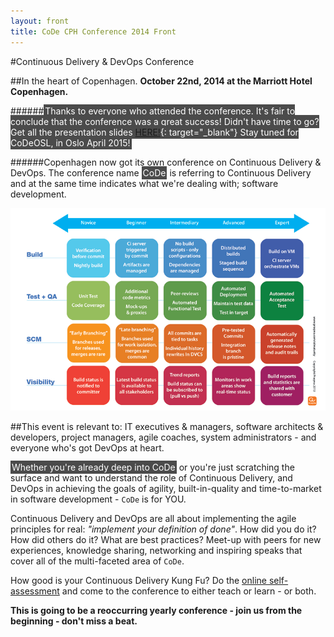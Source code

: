 ```yaml
---
layout: front
title: CoDe CPH Conference 2014 Front
---
```


#Continuous Delivery & DevOps Conference

##In the heart of Copenhagen.
__October 22nd, 2014 at the Marriott Hotel Copenhagen.__

######<span style="background:#4b4b4b; color:#FFFFFF; padding:2px;">Thanks to everyone who attended the conference. It's fair to conclude that the conference was a great success! Didn't have time to go? Get all the presentation slides [HERE!](https://drive.google.com/folderview?id=0B7COmBHPVvgEelpvZFNUX3F0VWs&usp=sharing){: target="_blank"} Stay tuned for CoDeOSL, in Oslo April 2015!</span>

######Copenhagen now got its own conference on Continuous Delivery & DevOps. The conference name <span style="background:#4b4b4b; color:#FFFFFF; padding:2px;">CoDe</span> is referring to Continuous Delivery and at the same time indicates what we're dealing with; software development.

<a href="http://cdmi.praqma.net/">
<img src="/images/maturity_model_web.png" class="stdright" style="width:500."></a>

##This event is relevant to:
IT executives & managers, software architects & developers, project managers, agile coaches, system administrators - and everyone who's got DevOps at heart.

<span style="background:#4b4b4b; color:#FFFFFF; padding:2px;">Whether you're already deep into CoDe</span> or you're just scratching the surface and want to understand the role of Continuous Delivery, and DevOps in achieving the goals of agility, built-in-quality and time-to-market in software development - `CoDe` is for YOU.

Continuous Delivery and DevOps are all about implementing the agile principles for real: _"implement your definition of done"_. How did you do it? How did others do it? What are best practices? Meet-up with peers for new experiences, knowledge sharing, networking and inspiring speaks that cover all of the multi-faceted area of `CoDe`.

How good is your Continuous Delivery Kung Fu? Do the <a href="http://cdmi.praqma.net" target="_blank">online self-assessment</a> and come to the conference to either teach or learn - or both.

__This is going to be a reoccurring yearly conference - join us from the beginning - don't miss a beat.__
